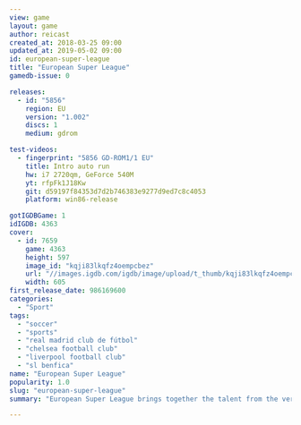 ```yaml
---
view: game
layout: game
author: reicast
created_at: 2018-03-25 09:00
updated_at: 2019-05-02 09:00
id: european-super-league
title: "European Super League"
gamedb-issue: 0

releases:
  - id: "5856"
    region: EU
    version: "1.002"
    discs: 1
    medium: gdrom

test-videos:
  - fingerprint: "5856 GD-ROM1/1 EU"
    title: Intro auto run
    hw: i7 2720qm, GeForce 540M
    yt: rfpFk1J18Kw
    git: d59197f84353d7d2b746383e9277d9ed7c8c4053
    platform: win86-release

gotIGDBGame: 1
idIGDB: 4363
cover:
  - id: 7659
    game: 4363
    height: 597
    image_id: "kqji83lkqfz4oempcbez"
    url: "//images.igdb.com/igdb/image/upload/t_thumb/kqji83lkqfz4oempcbez.jpg"
    width: 605
first_release_date: 986169600
categories:
  - "Sport"
tags:
  - "soccer"
  - "sports"
  - "real madrid club de fútbol"
  - "chelsea football club"
  - "liverpool football club"
  - "sl benfica"
name: "European Super League"
popularity: 1.0
slug: "european-super-league"
summary: "European Super League brings together the talent from the very finest teams in Europe to create a &quote;European Super League Championship&quote;. Ronaldo, Zidane and Edgar Davids are names to excite the most fanatical football fan and they, along with countless other world class footballers, are the foundation of this game."

---
```

